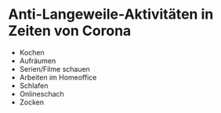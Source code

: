 # Anti-Langeweile-Aktivitäten in Zeiten von Corona

- Kochen
- Aufräumen
- Serien/Filme schauen
- Arbeiten im Homeoffice
- Schlafen
- Onlineschach
- Zocken
